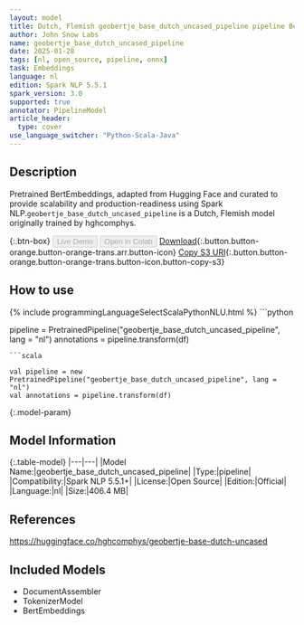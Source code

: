 ```yaml
---
layout: model
title: Dutch, Flemish geobertje_base_dutch_uncased_pipeline pipeline BertEmbeddings from hghcomphys
author: John Snow Labs
name: geobertje_base_dutch_uncased_pipeline
date: 2025-01-28
tags: [nl, open_source, pipeline, onnx]
task: Embeddings
language: nl
edition: Spark NLP 5.5.1
spark_version: 3.0
supported: true
annotator: PipelineModel
article_header:
  type: cover
use_language_switcher: "Python-Scala-Java"
---
```


## Description

Pretrained BertEmbeddings, adapted from Hugging Face and curated to provide scalability and production-readiness using Spark NLP.`geobertje_base_dutch_uncased_pipeline` is a Dutch, Flemish model originally trained by hghcomphys.

{:.btn-box}
<button class="button button-orange" disabled>Live Demo</button>
<button class="button button-orange" disabled>Open in Colab</button>
[Download](https://s3.amazonaws.com/auxdata.johnsnowlabs.com/public/models/geobertje_base_dutch_uncased_pipeline_nl_5.5.1_3.0_1738039598086.zip){:.button.button-orange.button-orange-trans.arr.button-icon}
[Copy S3 URI](s3://auxdata.johnsnowlabs.com/public/models/geobertje_base_dutch_uncased_pipeline_nl_5.5.1_3.0_1738039598086.zip){:.button.button-orange.button-orange-trans.button-icon.button-copy-s3}

## How to use



<div class="tabs-box" markdown="1">
{% include programmingLanguageSelectScalaPythonNLU.html %}
```python

pipeline = PretrainedPipeline("geobertje_base_dutch_uncased_pipeline", lang = "nl")
annotations =  pipeline.transform(df)   

```
```scala

val pipeline = new PretrainedPipeline("geobertje_base_dutch_uncased_pipeline", lang = "nl")
val annotations = pipeline.transform(df)

```
</div>

{:.model-param}
## Model Information

{:.table-model}
|---|---|
|Model Name:|geobertje_base_dutch_uncased_pipeline|
|Type:|pipeline|
|Compatibility:|Spark NLP 5.5.1+|
|License:|Open Source|
|Edition:|Official|
|Language:|nl|
|Size:|406.4 MB|

## References

https://huggingface.co/hghcomphys/geobertje-base-dutch-uncased

## Included Models

- DocumentAssembler
- TokenizerModel
- BertEmbeddings